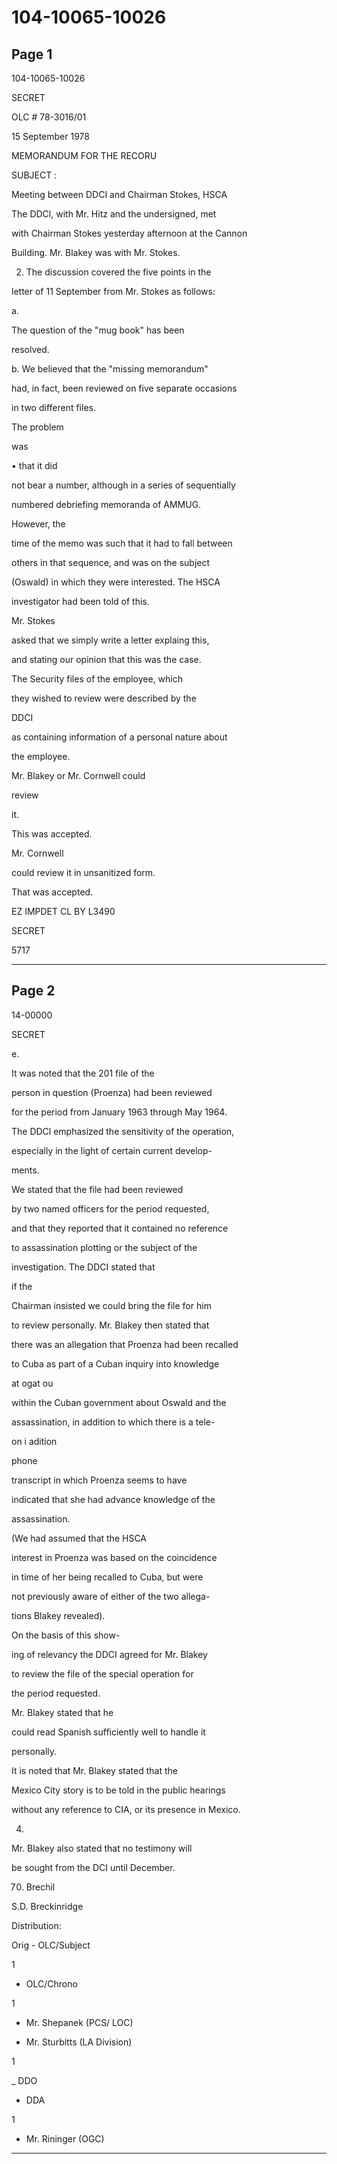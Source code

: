 # 104-10065-10026

## Page 1

104-10065-10026

SECRET

OLC # 78-3016/01

15 September 1978

MEMORANDUM FOR THE RECORU

SUBJECT :

Meeting between DDCI and Chairman Stokes, HSCA

The DDCl, with Mr. Hitz and the undersigned, met

with Chairman Stokes yesterday afternoon at the Cannon

Building. Mr. Blakey was with Mr. Stokes.

2. The discussion covered the five points in the

letter of 11 September from Mr. Stokes as follows:

a.

The question of the "mug book" has been

resolved.

b. We believed that the "missing memorandum"

had, in fact, been reviewed on five separate occasions

in two different files.

The problem

was

• that it did

not bear a number, although in a series of sequentially

numbered debriefing memoranda of AMMUG.

However, the

time of the memo was such that it had to fall between

others in that sequence, and was on the subject

(Oswald) in which they were interested. The HSCA

investigator had been told of this.

Mr. Stokes

asked that we simply write a letter explaing this,

and stating our opinion that this was the case.

The Security files of the employee, which

they wished to review were described by the

DDCI

as containing information of a personal nature about

the employee.

Mr. Blakey or Mr. Cornwell could

review

it.

This was accepted.

Mr. Cornwell

could review it in unsanitized form.

That was accepted.

EZ IMPDET CL BY L3490

SECRET

5717

---

## Page 2

14-00000

SECRET

e.

It was noted that the 201 file of the

person in question (Proenza) had been reviewed

for the period from January 1963 through May 1964.

The DDCl emphasized the sensitivity of the operation,

especially in the light of certain current develop-

ments.

We stated that the file had been reviewed

by two named officers for the period requested,

and that they reported that it contained no reference

to assassination plotting or the subject of the

investigation. The DDCI stated that

if the

Chairman insisted we could bring the file for him

to review personally. Mr. Blakey then stated that

there was an allegation that Proenza had been recalled

to Cuba as part of a Cuban inquiry into knowledge

at ogat ou

within the Cuban government about Oswald and the

assassination, in addition to which there is a tele-

on i adition

phone

transcript in which Proenza seems to have

indicated that she had advance knowledge of the

assassination.

(We had assumed that the HSCA

interest in Proenza was based on the coincidence

in time of her being recalled to Cuba, but were

not previously aware of either of the two allega-

tions Blakey revealed).

On the basis of this show-

ing of relevancy the DDCI agreed for Mr. Blakey

to review the file of the special operation for

the period requested.

Mr. Blakey stated that he

could read Spanish sufficiently well to handle it

personally.

It is noted that Mr. Blakey stated that the

Mexico City story is to be told in the public hearings

without any reference to CIA, or its presence in Mexico.

4.

Mr. Blakey also stated that no testimony will

be sought from the DCI until December.

70. Brechil

S.D. Breckinridge

Distribution:

Orig - OLC/Subject

1

- OLC/Chrono

1

- Mr. Shepanek (PCS/ LOC)

- Mr. Sturbitts (LA Division)

1

_ DDO

- DDA

1

- Mr. Rininger (OGC)

---


